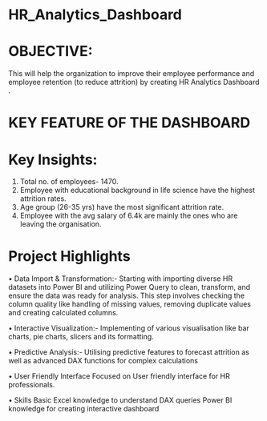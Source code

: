 # HR_Analytics_Dashboard
# OBJECTIVE:
This will help the organization to improve their employee performance and employee retention (to reduce attrition) by creating HR Analytics Dashboard .

# KEY FEATURE OF THE DASHBOARD
 # Key Insights:
1.	Total no. of employees- 1470.
2.	Employee with educational background in life science have the highest attrition rates.
3.	Age group (26-35 yrs) have the most significant attrition rate.
4.	Employee with the avg salary of 6.4k are mainly the ones who are leaving the organisation.

# Project Highlights
•	Data Import & Transformation:-
  Starting with importing diverse HR datasets into Power BI and utilizing Power Query to clean, transform, and ensure the data was ready for analysis. This step involves checking the column quality like handling 
  of missing values, removing duplicate values  and creating calculated columns.

•	Interactive Visualization:- 
Implementing of various visualisation  like bar charts, pie charts, slicers and its formatting.

•	Predictive Analysis:-
  Utilising predictive features to forecast attrition as well as advanced DAX functions for complex  calculations
  
•	User Friendly  Interface
  Focused on User friendly interface for HR professionals.

•	Skills
   Basic Excel knowledge to understand DAX queries
   Power BI knowledge for creating interactive dashboard












